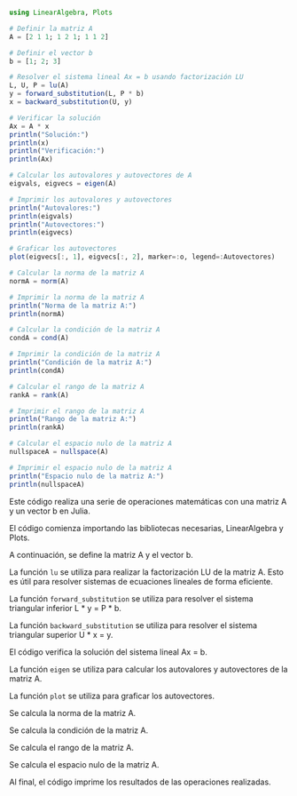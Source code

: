 ```julia

using LinearAlgebra, Plots

# Definir la matriz A
A = [2 1 1; 1 2 1; 1 1 2]

# Definir el vector b
b = [1; 2; 3]

# Resolver el sistema lineal Ax = b usando factorización LU
L, U, P = lu(A)
y = forward_substitution(L, P * b)
x = backward_substitution(U, y)

# Verificar la solución
Ax = A * x
println("Solución:")
println(x)
println("Verificación:")
println(Ax)

# Calcular los autovalores y autovectores de A
eigvals, eigvecs = eigen(A)

# Imprimir los autovalores y autovectores
println("Autovalores:")
println(eigvals)
println("Autovectores:")
println(eigvecs)

# Graficar los autovectores
plot(eigvecs[:, 1], eigvecs[:, 2], marker=:o, legend=:Autovectores)

# Calcular la norma de la matriz A
normA = norm(A)

# Imprimir la norma de la matriz A
println("Norma de la matriz A:")
println(normA)

# Calcular la condición de la matriz A
condA = cond(A)

# Imprimir la condición de la matriz A
println("Condición de la matriz A:")
println(condA)

# Calcular el rango de la matriz A
rankA = rank(A)

# Imprimir el rango de la matriz A
println("Rango de la matriz A:")
println(rankA)

# Calcular el espacio nulo de la matriz A
nullspaceA = nullspace(A)

# Imprimir el espacio nulo de la matriz A
println("Espacio nulo de la matriz A:")
println(nullspaceA)

```

Este código realiza una serie de operaciones matemáticas con una matriz A y un vector b en Julia.

El código comienza importando las bibliotecas necesarias, LinearAlgebra y Plots.

A continuación, se define la matriz A y el vector b.

La función `lu` se utiliza para realizar la factorización LU de la matriz A. Esto es útil para resolver sistemas de ecuaciones lineales de forma eficiente.

La función `forward_substitution` se utiliza para resolver el sistema triangular inferior L * y = P * b.

La función `backward_substitution` se utiliza para resolver el sistema triangular superior U * x = y.

El código verifica la solución del sistema lineal Ax = b.

La función `eigen` se utiliza para calcular los autovalores y autovectores de la matriz A.

La función `plot` se utiliza para graficar los autovectores.

Se calcula la norma de la matriz A.

Se calcula la condición de la matriz A.

Se calcula el rango de la matriz A.

Se calcula el espacio nulo de la matriz A.

Al final, el código imprime los resultados de las operaciones realizadas.